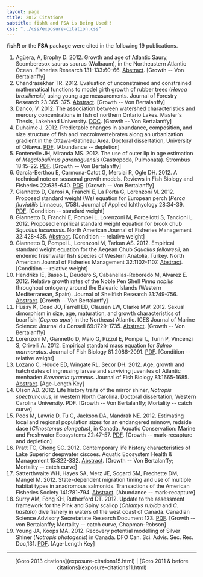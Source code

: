 ```yaml
---
layout: page
title: 2012 Citations
subtitle: fishR and FSA is Being Used!!
css: "../css/exposure-citation.css"
---
```


**fishR** or the **FSA** package were cited in the following <span id="contact-div">19</span> publications.

1. Agüera, A, Brophy D. 2012. Growth and age of Atlantic Saury, Scomberesox saurus saurus (Walbaum), in the Northeastern Atlantic Ocean.  Fisheries Research 131-133:60-66.  [Abstract](http://www.sciencedirect.com/science/article/pii/S0165783612002202).  [Growth -- Von Bertalanffy]
1. Chandrasekhar TR.  2012.  Evaluation of unconstrained and constrained mathematical functions to model girth growth of rubber trees (*Hevea brasiliensis*) using young age measurements.  Journal of Forestry Research 23:365-375.  [Abstract](http://link.springer.com/article/10.1007/s11676-012-0272-2).  [Growth -- Von Bertalanffy]
1. Danco, V.  2012.  The association between watershed characteristics and mercury concentrations in fish of northern Ontario Lakes.  Master's Thesis, Lakehead University. [DOC](http://flash.lakeheadu.ca/~rmackere/Transfer/Danco_THESIS%5B1%5D.doc). [Growth -- Von Bertalanffy]
1. Duhaime J. 2012.  Predictable changes in abundance, composition, and size structure of fish and macroinvertebrates along an urbanization gradient in the Ottawa-Gatineau Area.  Doctoral dissertation, University of Ottawa.  [PDF](https://www.ruor.uottawa.ca/en/handle/10393/23309). [Abundance -- depletion]
1. Fontenelle JH, Miranda MS. 2012. The use of outer lip in age estimation of *Megalobulimus paranaguensis* (Gastropoda, Pulmonata).  Strombus 18:15-22.  [PDF](http://www.researchgate.net/publication/235438636_The_use_of_outer_lip_in_age_estimation_of_Megalobulimus_paranaguensis_(Gastropoda_Pulmonata)/file/9fcfd511b04c54a294.pdf).  [Growth -- Von Bertalanffy]
1. García-Berthou E, Carmona-Catot G, Merciai R, Ogle DH. 2012. A technical note on seasonal growth models. Reviews in Fish Biology and Fisheries 22:635-640.  [PDF](http://invasiber.org/EGarcia/papers/Garcia-Berthou_etal_RFBF12.pdf). [Growth -- Von Bertalanffy]
1. Giannetto D, Carosi A, Franchi E, La Porta G, Lorenzoni M. 2012. Proposed standard weight (Ws) equation for European perch (*Perca fluviatilis* Linnaeus, 1758). Journal of Applied Ichthyology 28:34-39.  [PDF](https://www.bio.unipg.it/download/Pubblicazioni/J_Appllied_Icth_2012.pdf).  [Condition -- standard weight]
1. Giannetto D, Franchi E, Pompei L, Lorenzoni M, Porcellotti S, Tancioni L. 2012. Proposed empirical standard weight equation for brook chub *Squalius lucumonis*. North American Journal of Fisheries Management 32:428-435.  [Abstract](http://www.tandfonline.com/doi/abs/10.1080/02755947.2012.686006).  [Condition -- relative weight]
1. Giannetto D, Pompei L, Lorenzoni M, Tarkan AS. 2012. Empirical standard weight equation for the Aegean Chub *Squalius fellowesii*, an endemic freshwater fish species of Western Anatolia, Turkey.  North American Journal of Fisheries Management 32:1102-1107.  [Abstract](http://www.tandfonline.com/doi/abs/10.1080/02755947.2012.717522).  [Condition -- relative weight]
1. Hendriks IE, Basso L, Deudero S, Cabanellas-Reboredo M, Álvarez E. 2012. Relative growth rates of the Noble Pen Shell *Pinna nobilis* throughout ontogeny around the Balearic Islands (Western Mediterranean, Spain). Journal of Shellfish Research 31:749-756.  [Abstract](http://www.bioone.org/doi/abs/10.2983/035.031.0319).  [Growth -- Von Bertalanffy]
1. Hüssy K, Coad JO, Farrell ED, Clausen LW, Clarke MW.  2012.  Sexual dimorphism in size, age, maturation, and growth characteristics of boarfish (*Capros aper*) in the Northeast Atlantic. ICES Journal of Marine Science: Journal du Conseil 69:1729-1735. [Abstract](http://icesjms.oxfordjournals.org/content/69/10/1729.short).  [Growth -- Von Bertalanffy]
1. Lorenzoni M, Giannetto D, Maio G, Pizzul E, Pompei L, Turin P, Vincenzi S, Crivelli A. 2012. Empirical standard mass equation for *Salmo marmoratus*. Journal of Fish Biology  81:2086-2091.  [PDF](https://bio.unipg.it/download/Pubblicazioni/JFB-marmorata.pdf).  [Condition -- relative weight]
1. Lozano C, Houde ED, Wingate RL, Secor DH. 2012. Age, growth and hatch dates of ingressing larvae and surviving juveniles of Atlantic menhaden *Brevoortia tyrannus*. Journal of Fish Biology 81:1665-1685.  [Abstract](http://onlinelibrary.wiley.com/doi/10.1111/j.1095-8649.2012.03426.x/full).  [Age-Length Key]
1. Olson AD. 2012. Life history traits of the mirror shiner, *Notropis spectrunculus*, in western North Carolina.  Doctoral dissertation, Western Carolina University.  PDF. [Growth -- Von Bertalanffy; Mortality -- catch curve]
1. Poos M, Lawrie D, Tu C, Jackson DA, Mandrak NE. 2012. Estimating local and regional population sizes for an endangered minnow, redside dace (*Clinostomus elongatus*), in Canada. Aquatic Conservation: Marine and Freshwater Ecosystems 22:47-57.  [PDF](http://jackson.eeb.utoronto.ca/files/2012/10/aqc12351.pdf).  [Growth -- mark-recapture and depletion]
1. Pratt TC, Chong SC. 2012. Contemporary life history characteristics of Lake Superior deepwater ciscoes. Aquatic Ecosystem Health & Management 15:322-332.  [Abstract](http://www.tandfonline.com/doi/abs/10.1080/14634988.2012.708639).  [Growth -- Von Bertalanffy; Mortality -- catch curve]
1. Satterthwaite WH, Hayes SA, Merz JE, Sogard SM, Frechette DM, Mangel M. 2012. State-dependent migration timing and use of multiple habitat types in anadromous salmonids. Transactions of the American Fisheries Society 141:781-794.  [Abstract](http://www.tandfonline.com/doi/abs/10.1080/00028487.2012.675912).  [Abundance -- mark-recapture]
1. Surry AM, Fong KH, Rutherford DT.  2012.  Update to the assessment framework for the Pink and Spiny scallop (*Chlamys rubida* and *C. hastata*) dive fishery in waters of the west coast of Canada.  Canadian Science Advisory Secretariate Research Document 123.  [PDF](http://www.dfo-mpo.gc.ca/Csas-sccs/publications/resdocs-docrech/2011/2011_123-eng.pdf).  [Growth -- von Bertalanffy; Mortality -- catch curve, Chapman-Robson]
1. Young JA, Koops MA. 2012. Recovery potential modelling of Silver Shiner (*Notropis photogenis*) in Canada. DFO Can. Sci. Advis. Sec. Res. Doc,131.  [PDF](http://publications.gc.ca/collections/collection_2013/mpo-dfo/Fs70-5-2012-131-eng.pdf).  [Age-Length Key]

-----
<p style="text-align: center;">[Goto 2013 citations](exposure-citations15.html) | [Goto 2011 & before citations](exposure-citations11.html)</p>
